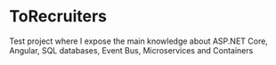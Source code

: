 # ToRecruiters
Test project where I expose the main knowledge about ASP.NET Core, Angular, SQL databases, Event Bus, Microservices and Containers

